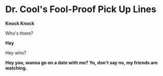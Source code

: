 <!DOCTYPE html>
<html>
	<head>
		<h1>Dr. Cool's Fool-Proof Pick Up Lines</h1>
	</head>
	<body>
		<P><b>Knock Knock</b></p>
		<p>Who's there?</p>
		<p><b>Hey</b></p>
		<p>Hey who?</p>
		<p><b>Hey you, wanna go on a date with me? Yo, don't say no, my friends are watching.</b></p>
		
